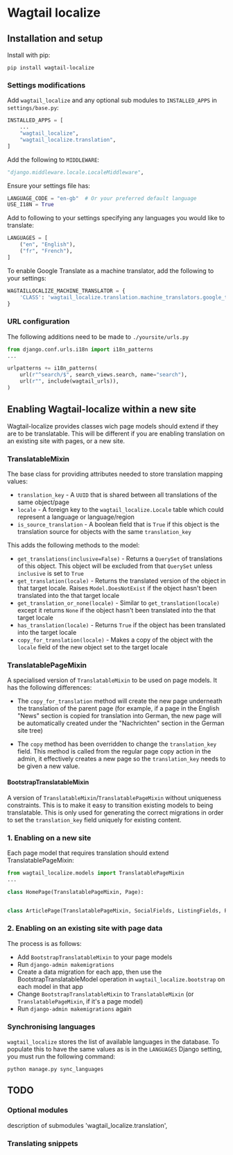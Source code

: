 # Wagtail localize

## Installation and setup

Install with pip:

```shell
pip install wagtail-localize
```

### Settings modifications

Add `wagtail_localize` and any optional sub modules to `INSTALLED_APPS` in `settings/base.py`:

```python
INSTALLED_APPS = [
    ...
    "wagtail_localize",
    "wagtail_localize.translation",
]
```

Add the following to `MIDDLEWARE`:

```python
"django.middleware.locale.LocaleMiddleware",
```

Ensure your settings file has:

```python
LANGUAGE_CODE = "en-gb"  # Or your preferred default language
USE_I18N = True
```

Add to following to your settings specifying any languages you would like to translate:

```python
LANGUAGES = [
    ("en", "English"),
    ("fr", "French"),
]
```

To enable Google Translate as a machine translator, add the following to your settings:

```python
WAGTAILLOCALIZE_MACHINE_TRANSLATOR = {
    'CLASS': 'wagtail_localize.translation.machine_translators.google_translate.GoogleTranslateTranslator',
}
```

### URL configuration

The following additions need to be made to `./yoursite/urls.py`

```python
from django.conf.urls.i18n import i18n_patterns
...

urlpatterns += i18n_patterns(
    url(r"^search/$", search_views.search, name="search"),
    url(r"", include(wagtail_urls)),
)
```

## Enabling Wagtail-localize within a new site

Wagtail-localize provides classes wich page models should extend if they are to be translatable. This will be different if you are enabling translation on an existing site with pages, or a new site.

### TranslatableMixin

The base class for providing attributes needed to store translation mapping values:

* `translation_key` - A `UUID` that is shared between all translations of the same object/page
* `locale` - A foreign key to the `wagtail_localize.Locale` table which could represent a language or language/region
* `is_source_translation` - A boolean field that is `True` if this object is the translation source for objects with the same `translation_key`

This adds the following methods to the model:

* `get_translations(inclusive=False)` - Returns a `QuerySet` of translations of this object. This object will be excluded from that `QuerySet` unless `inclusive` is set to `True`
* `get_translation(locale)` - Returns the translated version of the object in that target locale. Raises `Model.DoesNotExist` if the object hasn't been translated into the that target locale
* `get_translation_or_none(locale)` - Similar to `get_translation(locale)` except it returns `None` if the object hasn't been translated into the that target locale
* `has_translation(locale)` - Returns `True` if the object has been translated into the target locale
* `copy_for_translation(locale)` - Makes a copy of the object with the `locale` field of the new object set to the target locale

### TranslatablePageMixin

A specialised version of `TranslatableMixin` to be used on page models. It has the following differences:

* The `copy_for_translation` method will create the new page underneath the translation of the parent page (for example, if a page in the English "News" section is copied for translation into German, the new page will be automatically created under the "Nachrichten" section in the German site tree)

* The `copy` method has been overridden to change the `translation_key` field. This method is called from the regular page copy action in the admin, it effectively creates a new page so the `translation_key` needs to be given a new value.

#### BootstrapTranslatableMixin

A version of `TranslatableMixin`/`TranslatablePageMixin` without uniqueness constraints. This is to make it easy to transition existing models to being translatable. This is only used for generating the correct migrations in order to set the `translation_key` field uniquely for existing content.

### 1. Enabling on a new site

Each page model that requires translation should extend TranslatablePageMixin:

```python
from wagtail_localize.models import TranslatablePageMixin
...

class HomePage(TranslatablePageMixin, Page):


class ArticlePage(TranslatablePageMixin, SocialFields, ListingFields, Page):
```

### 2. Enabling on an existing site with page data

The process is as follows:

* Add `BootstrapTranslatableMixin` to your page models
* Run `django-admin makemigrations`
* Create a data migration for each app, then use the BootstrapTranslatableModel operation in
`wagtail_localize.bootstrap` on each model in that app
* Change `BootstrapTranslatableMixin` to `TranslatableMixin` (or `TranslatablePageMixin`, if it's a page model)
* Run `django-admin makemigrations` again

### Synchronising languages

`wagtail_localize` stores the list of available languages in the database. To populate this to have the same values as is in the `LANGUAGES` Django setting, you must run the following command:

```shell
python manage.py sync_languages
```

## TODO

### Optional modules

description of submodules
'wagtail_localize.translation',

### Translating snippets
